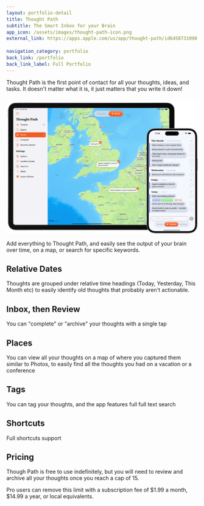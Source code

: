 ```yaml
---
layout: portfolio-detail
title: Thought Path
subtitle: The Smart Inbox for your Brain
app_icon: /assets/images/thought-path-icon.png
external_link: https://apps.apple.com/us/app/thought-path/id6458731090

navigation_category: portfolio
back_link: /portfolio
back_link_label: Full Portfolio
---
```


Thought Path is the first point of contact for all your thoughts, ideas, and tasks. It doesn't matter what it is, it just matters that you write it down!

<div style="margin-top: 24px; margin-bottom: 24px;">
	<img src="/assets/images/thought-path.png" alt="Alt Text" style="max-width:100%; height:auto;">
	<p class="caption">Add everything to Thought Path, and easily see the output of your brain over time, on a map, or search for specific keywords.</p>
</div>

## Relative Dates

Thoughts are grouped under relative time headings (Today, Yesterday, This Month etc) to easily identify old thoughts that probably aren't actionable.

## Inbox, then Review

You can "complete" or "archive" your thoughts with a single tap

## Places

You can view all your thoughts on a map of where you captured them similar to Photos, to easily find all the thoughts you had on a vacation or a conference

## Tags

You can tag your thoughts, and the app features full full text search 

## Shortcuts

Full shortcuts support

## Pricing

Though Path is free to use indefinitely, but you will need to review and archive all your thoughts once you reach a cap of 15. 

Pro users can remove this limit with a subscription fee of $1.99 a month, $14.99 a year, or local equivalents.